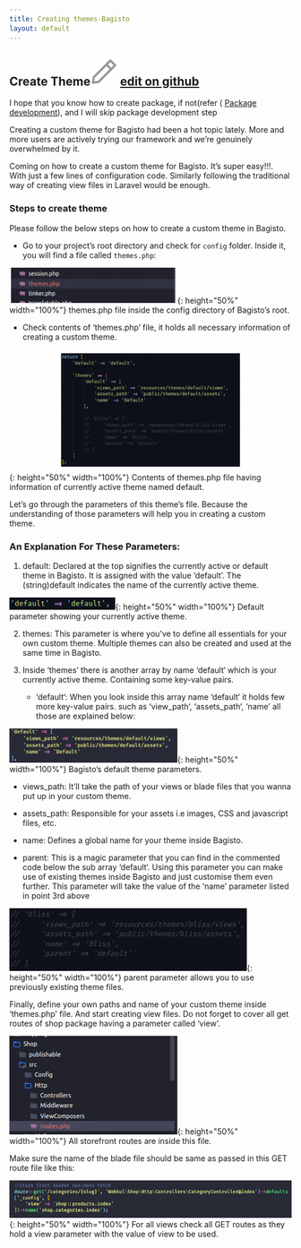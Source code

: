 ```yaml
---
title: Creating themes-Bagisto
layout: default
---
```


## Create Theme<span class="edit-github"><img src="/assets/images/icons/Icon-Pencil-Large.svg"/> <a href="https://github.com/bagisto/bagisto-docs/blob/master/create_theme.md">edit on github</a></span>

I hope that you know how to create package, if not(refer ( [Package development](create_module.md)), and I will skip package development step

Creating a custom theme for Bagisto had been a hot topic lately. More and more users are actively trying our framework and we’re genuinely overwhelmed by it.

Coming on how to create a custom theme for Bagisto. It’s super easy!!!. With just a few lines of configuration code. Similarly following the traditional way of creating view files in Laravel would be enough.

### Steps to create theme

Please follow the below steps on how to create a custom theme in Bagisto.

* Go to your project’s root directory and check for `config` folder. Inside it, you will find a file called `themes.php`:

![Bagisto Root Directory](assets/images/Bagisto_Docs_Images/bagisto-theme-1.png){: height="50%" width="100%"}
themes.php file inside the config directory of Bagisto’s root.

* Check contents of ‘themes.php’ file, it holds all necessary information of creating a custom theme.

![Bagisto Root Directory](assets/images/Bagisto_Docs_Images/bagisto-theme-2.png){: height="50%" width="100%"}
Contents of themes.php file having information of currently active theme named default.

Let’s go through the parameters of this theme’s file. Because the understanding of those parameters will help you in creating a custom theme.

### An Explanation For These Parameters:

1. default: Declared at the top signifies the currently active or default theme in Bagisto. It is assigned with the value ‘default’. The (string)default indicates the name of the currently active theme.

![Bagisto Root Directory](assets/images/Bagisto_Docs_Images/bagisto-theme-3.png){: height="50%" width="100%"}
Default parameter showing your currently active theme.

2. themes: This parameter is where you’ve to define all essentials for your own custom theme. Multiple themes can also be created and used at the same time in Bagisto.

3. Inside ‘themes’ there is another array by name ‘default‘ which is your currently active theme. Containing some key-value pairs.

    * ‘default‘: When you look inside this array name ‘default‘ it holds few more key-value pairs. such as ‘view_path‘, ‘assets_path‘, ‘name’ all those are explained below:

![Bagisto Root Directory](assets/images/Bagisto_Docs_Images/bagisto-theme-4.png){: height="50%" width="100%"}
Bagisto’s default theme parameters.

   * views_path: It’ll take the path of your views or blade files that you wanna put up in your custom theme.

   * assets_path: Responsible for your assets i.e images, CSS and javascript files, etc.

   * name: Defines a global name for your theme inside Bagisto.

   * parent: This is a magic parameter that you can find in the commented code below the sub array ‘default‘. Using this parameter you can make use of existing themes inside Bagisto and just customise them even further. This parameter will take the value of the ‘name’ parameter listed in point 3rd above

![Bagisto Root Directory](assets/images/Bagisto_Docs_Images/bagisto-theme-5.png){: height="50%" width="100%"}
parent parameter allows you to use previously existing theme files.

Finally, define your own paths and name of your custom theme inside ‘themes.php’ file. And start creating view files. Do not forget to cover all get routes of shop package having a parameter called ‘view’.

![Bagisto Root Directory](assets/images/Bagisto_Docs_Images/bagisto-theme-6.png){: height="50%" width="100%"}
All storefront routes are inside this file.

Make sure the name of the blade file should be same as passed in this GET route file like this:

![Bagisto Root Directory](assets/images/Bagisto_Docs_Images/bagisto-theme-7.png){: height="50%" width="100%"}
For all views check all GET routes as they hold a view parameter with the value of view to be used.